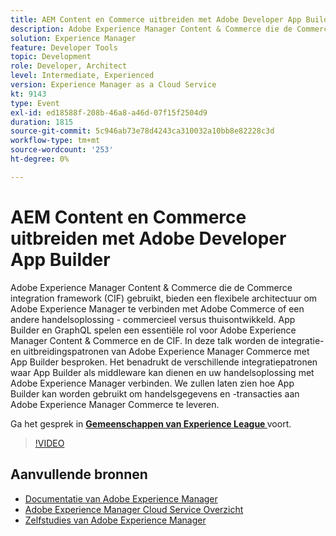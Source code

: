 ```yaml
---
title: AEM Content en Commerce uitbreiden met Adobe Developer App Builder
description: Adobe Experience Manager Content & Commerce die de Commerce integration framework (CIF) gebruikt, bieden een flexibele architectuur om Adobe Experience Manager te verbinden met Adobe Commerce of een andere handelsoplossing - commercieel versus thuisontwikkeld. App Builder en GraphQL spelen een essentiële rol voor Adobe Experience Manager Content & Commerce en de CIF. In deze talk worden de integratie- en uitbreidingspatronen van Adobe Experience Manager Commerce met App Builder besproken. Het benadrukt de verschillende integratiepatronen waar App Builder als middleware kan dienen en uw handelsoplossing met Adobe Experience Manager verbinden. We zullen laten zien hoe App Builder kan worden gebruikt om handelsgegevens en -transacties aan Adobe Experience Manager Commerce te leveren.
solution: Experience Manager
feature: Developer Tools
topic: Development
role: Developer, Architect
level: Intermediate, Experienced
version: Experience Manager as a Cloud Service
kt: 9143
type: Event
exl-id: ed18588f-208b-46a8-a46d-07f15f2504d9
duration: 1815
source-git-commit: 5c946ab73e78d4243ca310032a10bb8e82228c3d
workflow-type: tm+mt
source-wordcount: '253'
ht-degree: 0%

---
```


# AEM Content en Commerce uitbreiden met Adobe Developer App Builder

Adobe Experience Manager Content &amp; Commerce die de Commerce integration framework (CIF) gebruikt, bieden een flexibele architectuur om Adobe Experience Manager te verbinden met Adobe Commerce of een andere handelsoplossing - commercieel versus thuisontwikkeld. App Builder en GraphQL spelen een essentiële rol voor Adobe Experience Manager Content &amp; Commerce en de CIF. In deze talk worden de integratie- en uitbreidingspatronen van Adobe Experience Manager Commerce met App Builder besproken. Het benadrukt de verschillende integratiepatronen waar App Builder als middleware kan dienen en uw handelsoplossing met Adobe Experience Manager verbinden. We zullen laten zien hoe App Builder kan worden gebruikt om handelsgegevens en -transacties aan Adobe Experience Manager Commerce te leveren.

Ga het gesprek in **[Gemeenschappen van Experience League ](https://adobe.ly/3om4942)** voort.

>[!VIDEO](https://video.tv.adobe.com/v/337567/?quality=12&learn=on&hidetitle=true)

## Aanvullende bronnen

- [ Documentatie van Adobe Experience Manager ](https://experienceleague.adobe.com/docs/experience-manager-cloud-service.html)
- [ Adobe Experience Manager Cloud Service Overzicht ](https://experienceleague.adobe.com/docs/experience-manager-cloud-service/overview/home.html)
- [ Zelfstudies van Adobe Experience Manager ](https://experienceleague.adobe.com/docs/experience-manager-tutorials.html)
